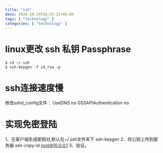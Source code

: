 ```yaml
---
title: "ssh"
date: 2020-10-29T18:43:21+08:00
tags: [ "technology" ]
categories: [ "technology" ]
---
```


# linux更改 ssh 私钥 Passphrase
```
$ cd ~/.ssh
$ ssh-keygen -f id_rsa -p
```


# ssh连接速度慢
修改sshd_config文件：
UseDNS no
GSSAPIAuthentication no


# 实现免密登陆
1、在客户端生成密钥对,默认在~/.ssh文件夹下
ssh-keygen
2、将公钥上传到服务器
ssh-copy-id root@10.0.0.1
3、验证。

